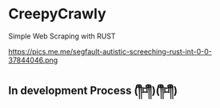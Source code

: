 # CreepyCrawly
Simple Web Scraping with RUST 

https://pics.me.me/segfault-autistic-screeching-rust-int-0-0-37844046.png
## In development Process (༎ຶ⌑༎ຶ)(༎ຶ⌑༎ຶ)
